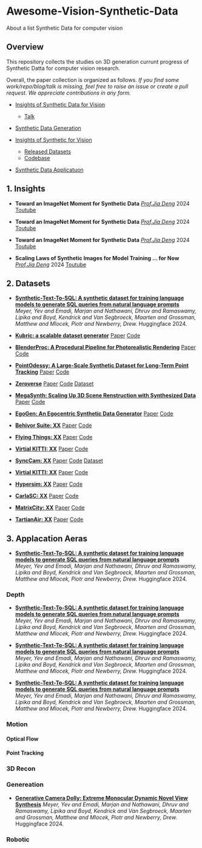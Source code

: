# Awesome-Vision-Synthetic-Data
About a list Synthetic Data for computer vision


## Overview

This repository collects the studies on 3D generation currunt progress of Synthetic Datta for computer vision research.
<!-- including both [3D shape generation](#3d-shape-generation) and [3D-aware image generation](#3d-aware-image-generation).  -->
<!-- Different from 3D reconstruction, which focuses on per-instance recovery (*i.e.*, the data already exists in the real world), 3D generation targets learning the real distribution and hence allows sampling new data. -->

Overall, the paper collection is organized as follows. *If you find some work/repo/blog/talk is missing, feel free to raise an issue or create a pull request. We appreciate contributions in any form.*

- [Insights of Synthetic Data for Vision](#Insights-of-Synthetic-Data-for-Vision)
  - [Talk](#voxel-1)

- [Synthetic Data Generation](#Synthetic-Data-Generation)
- [Insights of Synthetic for Vision](#3d-control-of-2d-generative-models)
  - [Released Datasets](#Released-Datasets)
  - [Codebase](#Codebase)

- [Synthetic Data Applicatuon](#Synthetic-Data-Application)


## 1. Insights

- **Toward an ImageNet Moment for Synthetic Data**  *[Prof.Jia Deng](https://www.cs.princeton.edu/~jiadeng/)* 2024 [Toutube](https://youtu.be/XuqqZEVinwk?si=AfeUknyEZ707xrPp)

- **Toward an ImageNet Moment for Synthetic Data**  *[Prof.Jia Deng](https://www.cs.princeton.edu/~jiadeng/)* 2024 [Toutube](https://youtu.be/XuqqZEVinwk?si=AfeUknyEZ707xrPp)

- **Toward an ImageNet Moment for Synthetic Data**  *[Prof.Jia Deng](https://www.cs.princeton.edu/~jiadeng/)* 2024 [Toutube](https://youtu.be/XuqqZEVinwk?si=AfeUknyEZ707xrPp)


- **Scaling Laws of Synthetic Images for Model Training ... for Now**  *[Prof.Jia Deng](https://www.cs.princeton.edu/~jiadeng/)* 2024 [Toutube](https://youtu.be/XuqqZEVinwk?si=AfeUknyEZ707xrPp)



## 2. Datasets
<!-- CLEVR, FlyingThings, MPISintle, CARLA, MegaSynth, LRM-Zero, Hypersim, Kubric, PointOdessy, ParallelDomain, VirtualKITTI -->

- [**Synthetic-Text-To-SQL: A synthetic dataset for training language models to generate SQL queries from natural language prompts**](https://huggingface.co/datasets/gretelai/synthetic-text-to-sql) *Meyer, Yev and Emadi, Marjan and Nathawani, Dhruv and Ramaswamy, Lipika and Boyd, Kendrick and Van Segbroeck, Maarten and Grossman, Matthew and Mlocek, Piotr and Newberry, Drew.* Huggingface 2024.


- [**Kubric: a scalable dataset generator**]() [Paper]() [Code]() 

- [**BlenderProc: A Procedural Pipeline for Photorealistic Rendering**](https://arxiv.org/abs/2402.10379) [Paper](https://arxiv.org/abs/1911.01911) [Code](https://github.com/DLR-RM/BlenderProc) 


- [**PointOdessy: A Large-Scale Synthetic Dataset for Long-Term Point Tracking**]() [Paper]() [Code](https://github.com/y-zheng18/point_odyssey) 

- [**Zeroverse**]() [Paper]() [Code](https://github.com/hwjiang1510/MegaSynth) [Dataset](https://github.com/hwjiang1510/MegaSynth)

- [**MegaSynth: Scaling Up 3D Scene Renstruction with Synthesized Data**]() [Paper]() [Code](https://github.com/hwjiang1510/MegaSynth) 

- [**EgoGen: An Egocentric Synthetic Data Generator**]() [Paper]() [Code]()

- [**Behivor Suite: XX**]() [Paper]() [Code]()

- [**Flying Things: XX**]() [Paper]() [Code]()

- [**Virtial KITTI: XX**]() [Paper]() [Code]()

- [**SyncCam: XX**]() [Paper]() [Code]() [Dataset](https://huggingface.co/datasets/KwaiVGI/SynCamVideo-Dataset) 

- [**Virtial KITTI: XX**]() [Paper]() [Code]() 

- [**Hypersim: XX**]() [Paper]() [Code]() 

- [**CarlaSC: XX**]() [Paper]() [Code]() 

- [**MatrixCity: XX**]() [Paper]() [Code]() 

- [**TartianAir: XX**]() [Paper]() [Code]() 


## 3. Applacation Aeras

<!-- RAFT, Marigold, DA-v2, Co-Tracker, SpaTracker, LRM-Zero -->

- [**Synthetic-Text-To-SQL: A synthetic dataset for training language models to generate SQL queries from natural language prompts**](https://huggingface.co/datasets/gretelai/synthetic-text-to-sql) *Meyer, Yev and Emadi, Marjan and Nathawani, Dhruv and Ramaswamy, Lipika and Boyd, Kendrick and Van Segbroeck, Maarten and Grossman, Matthew and Mlocek, Piotr and Newberry, Drew.* Huggingface 2024.

### Depth 

<!-- Marigold, DA, DA-V2, ChronoDepth, DepthAnyVideo, DepthCrafter -->


- [**Synthetic-Text-To-SQL: A synthetic dataset for training language models to generate SQL queries from natural language prompts**](https://huggingface.co/datasets/gretelai/synthetic-text-to-sql) *Meyer, Yev and Emadi, Marjan and Nathawani, Dhruv and Ramaswamy, Lipika and Boyd, Kendrick and Van Segbroeck, Maarten and Grossman, Matthew and Mlocek, Piotr and Newberry, Drew.* Huggingface 2024.

- [**Synthetic-Text-To-SQL: A synthetic dataset for training language models to generate SQL queries from natural language prompts**](https://huggingface.co/datasets/gretelai/synthetic-text-to-sql) *Meyer, Yev and Emadi, Marjan and Nathawani, Dhruv and Ramaswamy, Lipika and Boyd, Kendrick and Van Segbroeck, Maarten and Grossman, Matthew and Mlocek, Piotr and Newberry, Drew.* Huggingface 2024.

- [**Synthetic-Text-To-SQL: A synthetic dataset for training language models to generate SQL queries from natural language prompts**](https://huggingface.co/datasets/gretelai/synthetic-text-to-sql) *Meyer, Yev and Emadi, Marjan and Nathawani, Dhruv and Ramaswamy, Lipika and Boyd, Kendrick and Van Segbroeck, Maarten and Grossman, Matthew and Mlocek, Piotr and Newberry, Drew.* Huggingface 2024.

### Motion

#### Optical Flow

<!-- RAFT -->

#### Point Tracking

<!-- TAPIR, Cotracker, SpaTracker -->

### 3D Recon

<!-- LRM Zero, MegaSynth -->


### Genereation

<!-- SyncCamMaster, TrajCamMaster, GCD -->

- [**Generative Camera Dolly:
Extreme Monocular Dynamic Novel View Synthesis**](https://huggingface.co/datasets/gretelai/synthetic-text-to-sql) *Meyer, Yev and Emadi, Marjan and Nathawani, Dhruv and Ramaswamy, Lipika and Boyd, Kendrick and Van Segbroeck, Maarten and Grossman, Matthew and Mlocek, Piotr and Newberry, Drew.* Huggingface 2024.


### Robotic

